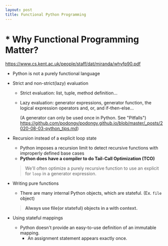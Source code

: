 ```yaml
---
layout: post
title: Functional Python Programming
---
```


# * Why Functional Programming Matter?
<https://www.cs.kent.ac.uk/people/staff/dat/miranda/whyfp90.pdf>

* Python is not a purely functional language

* Strict and non-strict(lazy) evaluation
  - Strict evaluation: list, tuple, method definition...
  - Lazy evaluation: generator expressions, generator function, the logical expression operators and, or, and if-then-else...
  
    (A generator can only be used once in Python. See "Pitfalls")
    https://github.com/podongy/podongy.github.io/blob/master/_posts/2020-08-03-python_tips.md)

* Recursion instead of a explicit loop state
  - Python imposes a recursion limit to detect recursive functions with improperly defined base cases
  - **Python does have a compiler to do Tail-Call Optimization (TCO)**
  > We'll often optimize a purely recursive function to use an explicit for `loop` in a generator expression.

* Writing pure functions
  - There are many internal Python objects, which are stateful. (Ex. `file` object)
  > **Always use file(or stateful) objects in a with context.**
  
* Using stateful mappings
  - Python doesn't provide an easy-to-use definition of an immutable mapping. 
    * An assignment statement appears exactly once. 

